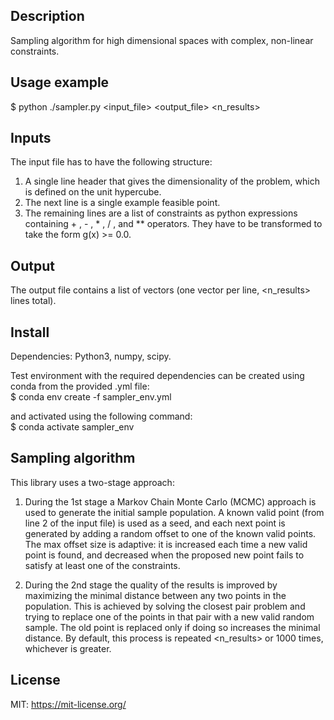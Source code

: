 ## Description
Sampling algorithm for high dimensional spaces with complex, non-linear constraints.

## Usage example
$ python ./sampler.py <input_file> <output_file> <n_results>

## Inputs
The input file has to have the following structure:
1. A single line header that gives the dimensionality of the problem, which is defined on the unit hypercube. 
2. The next line is a single example feasible point. 
3. The remaining lines are a list of constraints as python expressions containing + , - , * , / , and ** operators. They have to be transformed to take the form g(x) >= 0.0. 

## Output
The output file contains a list of vectors (one vector per line, <n_results> lines total).

## Install
Dependencies: Python3, numpy, scipy.

Test environment with the required dependencies can be created using conda from the provided .yml file: <br>
$ conda env create -f sampler_env.yml

and activated using the following command: <br>
$ conda activate sampler_env

## Sampling algorithm
This library uses a two-stage approach:
1. During the 1st stage a Markov Chain Monte Carlo (MCMC) approach is used to generate the initial sample population. A known valid point (from line 2 of the input file) is used as a seed, and each next point is generated by adding a random offset to one of the known valid points. The max offset size is adaptive: it is increased each time a new valid point is found, and decreased when the proposed new point fails to satisfy at least one of the constraints.

2. During the 2nd stage the quality of the results is improved by maximizing the minimal distance between any two points in the population. This is achieved by solving the closest pair problem and trying to replace one of the points in that pair with a new valid random sample. The old point is replaced only if doing so increases the minimal distance. By default, this process is repeated <n_results> or 1000 times, whichever is greater.

## License
MIT: https://mit-license.org/
